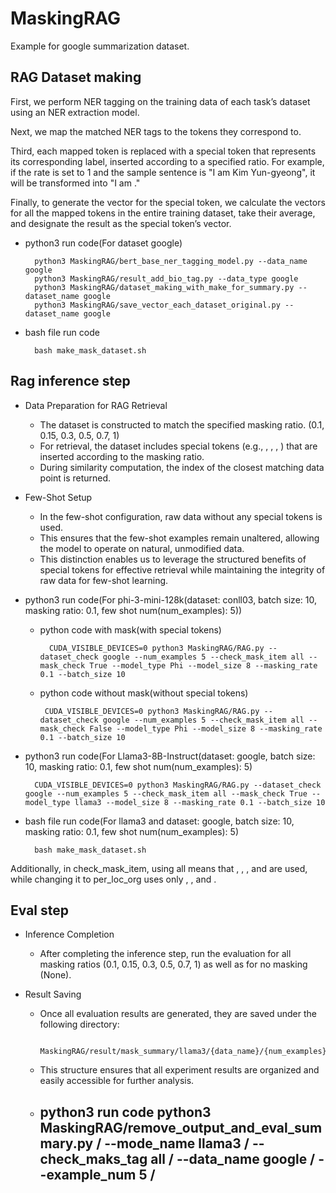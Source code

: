 # MaskingRAG

Example for google summarization dataset.

## RAG Dataset making
First, we perform NER tagging on the training data of each task’s dataset using an NER extraction model.

Next, we map the matched NER tags to the tokens they correspond to.

Third, each mapped token is replaced with a special token that represents its corresponding label, inserted according to a specified ratio. For example, if the rate is set to 1 and the sample sentence is "I am Kim Yun-gyeong", it will be transformed into "I am <PER>."

Finally, to generate the vector for the special token, we calculate the vectors for all the mapped tokens in the entire training dataset, take their average, and designate the result as the special token’s vector.


- python3 run code(For dataset google)

        python3 MaskingRAG/bert_base_ner_tagging_model.py --data_name google
        python3 MaskingRAG/result_add_bio_tag.py --data_type google
        python3 MaskingRAG/dataset_making_with_make_for_summary.py --dataset_name google
        python3 MaskingRAG/save_vector_each_dataset_original.py --dataset_name google

    
- bash file run code

        bash make_mask_dataset.sh


## Rag inference step
- Data Preparation for RAG Retrieval

    - The dataset is constructed to match the specified masking ratio. (0.1, 0.15, 0.3, 0.5, 0.7, 1)
    - For retrieval, the dataset includes special tokens (e.g., <PER>, <LOC>, <ORG>, <MISC>) that are inserted according to the masking ratio.
    - During similarity computation, the index of the closest matching data point is returned.
- Few-Shot Setup

    - In the few-shot configuration, raw data without any special tokens is used.
    - This ensures that the few-shot examples remain unaltered, allowing the model to operate on natural, unmodified data.
    - This distinction enables us to leverage the structured benefits of special tokens for effective retrieval while maintaining the integrity of raw data for few-shot learning.

- python3 run code(For phi-3-mini-128k(dataset: conll03, batch size: 10, masking ratio: 0.1, few shot num(num_examples): 5))
    - python code with mask(with special tokens)
      
            CUDA_VISIBLE_DEVICES=0 python3 MaskingRAG/RAG.py --dataset_check google --num_examples 5 --check_mask_item all --mask_check True --model_type Phi --model_size 8 --masking_rate 0.1 --batch_size 10

    - python code without mask(without special tokens)
      
           CUDA_VISIBLE_DEVICES=0 python3 MaskingRAG/RAG.py --dataset_check google --num_examples 5 --check_mask_item all --mask_check False --model_type Phi --model_size 8 --masking_rate 0.1 --batch_size 10

- python3 run code(For Llama3-8B-Instruct(dataset: google, batch size: 10, masking ratio: 0.1, few shot num(num_examples): 5)

        CUDA_VISIBLE_DEVICES=0 python3 MaskingRAG/RAG.py --dataset_check google --num_examples 5 --check_mask_item all --mask_check True --model_type llama3 --model_size 8 --masking_rate 0.1 --batch_size 10

- bash file run code(For llama3 and dataset: google, batch size: 10, masking ratio: 0.1, few shot num(num_examples): 5)

        bash make_mask_dataset.sh

Additionally, in check_mask_item, using all means that <PER>, <ORG>, <LOC>, and <MISC> are used, while changing it to per_loc_org uses only <PER>, <ORG>, and <LOC>.

## Eval step
- Inference Completion
    - After completing the inference step, run the evaluation for all masking ratios (0.1, 0.15, 0.3, 0.5, 0.7, 1) as well as for no masking (None).

- Result Saving
    - Once all evaluation results are generated, they are saved under the following directory:

                MaskingRAG/result/mask_summary/llama3/{data_name}/{num_examples}/using_data_{data_name}/result/

    - This structure ensures that all experiment results are organized and easily accessible for further analysis.
 
  - python3 run code
            python3 MaskingRAG/remove_output_and_eval_summary.py /
     --mode_name llama3 /
     --check_maks_tag all /
     --data_name google /
     --example_num 5 /
     --
